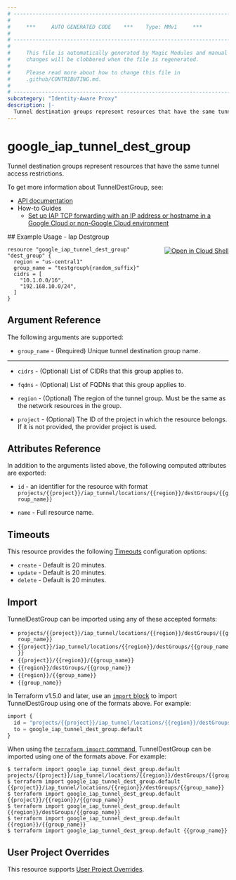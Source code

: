 ```yaml
---
# ----------------------------------------------------------------------------
#
#     ***     AUTO GENERATED CODE    ***    Type: MMv1     ***
#
# ----------------------------------------------------------------------------
#
#     This file is automatically generated by Magic Modules and manual
#     changes will be clobbered when the file is regenerated.
#
#     Please read more about how to change this file in
#     .github/CONTRIBUTING.md.
#
# ----------------------------------------------------------------------------
subcategory: "Identity-Aware Proxy"
description: |-
  Tunnel destination groups represent resources that have the same tunnel access restrictions.
---
```


# google_iap_tunnel_dest_group

Tunnel destination groups represent resources that have the same tunnel access restrictions.


To get more information about TunnelDestGroup, see:

* [API documentation](https://cloud.google.com/iap/docs/reference/rest/v1/projects.iap_tunnel.locations.destGroups)
* How-to Guides
    * [Set up IAP TCP forwarding with an IP address or hostname in a Google Cloud or non-Google Cloud environment](https://cloud.google.com/iap/docs/tcp-by-host)

<div class = "oics-button" style="float: right; margin: 0 0 -15px">
  <a href="https://console.cloud.google.com/cloudshell/open?cloudshell_git_repo=https%3A%2F%2Fgithub.com%2Fterraform-google-modules%2Fdocs-examples.git&cloudshell_image=gcr.io%2Fcloudshell-images%2Fcloudshell%3Alatest&cloudshell_print=.%2Fmotd&cloudshell_tutorial=.%2Ftutorial.md&cloudshell_working_dir=iap_destgroup&open_in_editor=main.tf" target="_blank">
    <img alt="Open in Cloud Shell" src="//gstatic.com/cloudssh/images/open-btn.svg" style="max-height: 44px; margin: 32px auto; max-width: 100%;">
  </a>
</div>
## Example Usage - Iap Destgroup


```hcl
resource "google_iap_tunnel_dest_group" "dest_group" {
  region = "us-central1"
  group_name = "testgroup%{random_suffix}"
  cidrs = [
    "10.1.0.0/16",
    "192.168.10.0/24",
  ]
}
```

## Argument Reference

The following arguments are supported:


* `group_name` -
  (Required)
  Unique tunnel destination group name.


- - -


* `cidrs` -
  (Optional)
  List of CIDRs that this group applies to.

* `fqdns` -
  (Optional)
  List of FQDNs that this group applies to.

* `region` -
  (Optional)
  The region of the tunnel group. Must be the same as the network resources in the group.

* `project` - (Optional) The ID of the project in which the resource belongs.
    If it is not provided, the provider project is used.


## Attributes Reference

In addition to the arguments listed above, the following computed attributes are exported:

* `id` - an identifier for the resource with format `projects/{{project}}/iap_tunnel/locations/{{region}}/destGroups/{{group_name}}`

* `name` -
  Full resource name.


## Timeouts

This resource provides the following
[Timeouts](https://developer.hashicorp.com/terraform/plugin/sdkv2/resources/retries-and-customizable-timeouts) configuration options:

- `create` - Default is 20 minutes.
- `update` - Default is 20 minutes.
- `delete` - Default is 20 minutes.

## Import


TunnelDestGroup can be imported using any of these accepted formats:

* `projects/{{project}}/iap_tunnel/locations/{{region}}/destGroups/{{group_name}}`
* `{{project}}/iap_tunnel/locations/{{region}}/destGroups/{{group_name}}`
* `{{project}}/{{region}}/{{group_name}}`
* `{{region}}/destGroups/{{group_name}}`
* `{{region}}/{{group_name}}`
* `{{group_name}}`


In Terraform v1.5.0 and later, use an [`import` block](https://developer.hashicorp.com/terraform/language/import) to import TunnelDestGroup using one of the formats above. For example:

```tf
import {
  id = "projects/{{project}}/iap_tunnel/locations/{{region}}/destGroups/{{group_name}}"
  to = google_iap_tunnel_dest_group.default
}
```

When using the [`terraform import` command](https://developer.hashicorp.com/terraform/cli/commands/import), TunnelDestGroup can be imported using one of the formats above. For example:

```
$ terraform import google_iap_tunnel_dest_group.default projects/{{project}}/iap_tunnel/locations/{{region}}/destGroups/{{group_name}}
$ terraform import google_iap_tunnel_dest_group.default {{project}}/iap_tunnel/locations/{{region}}/destGroups/{{group_name}}
$ terraform import google_iap_tunnel_dest_group.default {{project}}/{{region}}/{{group_name}}
$ terraform import google_iap_tunnel_dest_group.default {{region}}/destGroups/{{group_name}}
$ terraform import google_iap_tunnel_dest_group.default {{region}}/{{group_name}}
$ terraform import google_iap_tunnel_dest_group.default {{group_name}}
```

## User Project Overrides

This resource supports [User Project Overrides](https://registry.terraform.io/providers/hashicorp/google/latest/docs/guides/provider_reference#user_project_override).
